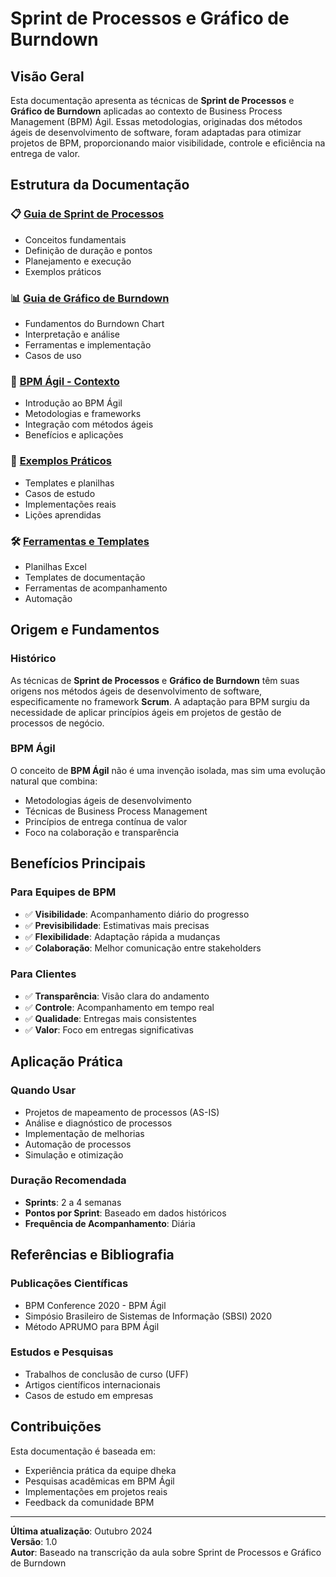 # Sprint de Processos e Gráfico de Burndown

## Visão Geral

Esta documentação apresenta as técnicas de **Sprint de Processos** e **Gráfico de Burndown** aplicadas ao contexto de Business Process Management (BPM) Ágil. Essas metodologias, originadas dos métodos ágeis de desenvolvimento de software, foram adaptadas para otimizar projetos de BPM, proporcionando maior visibilidade, controle e eficiência na entrega de valor.

## Estrutura da Documentação

### 📋 [Guia de Sprint de Processos](./sprint-processos/README.md)
- Conceitos fundamentais
- Definição de duração e pontos
- Planejamento e execução
- Exemplos práticos

### 📊 [Guia de Gráfico de Burndown](./grafico-burndown/README.md)
- Fundamentos do Burndown Chart
- Interpretação e análise
- Ferramentas e implementação
- Casos de uso

### 🚀 [BPM Ágil - Contexto](./bpm-agil/README.md)
- Introdução ao BPM Ágil
- Metodologias e frameworks
- Integração com métodos ágeis
- Benefícios e aplicações

### 📝 [Exemplos Práticos](./exemplos-praticos/README.md)
- Templates e planilhas
- Casos de estudo
- Implementações reais
- Lições aprendidas

### 🛠️ [Ferramentas e Templates](./ferramentas/README.md)
- Planilhas Excel
- Templates de documentação
- Ferramentas de acompanhamento
- Automação

## Origem e Fundamentos

### Histórico
As técnicas de **Sprint de Processos** e **Gráfico de Burndown** têm suas origens nos métodos ágeis de desenvolvimento de software, especificamente no framework **Scrum**. A adaptação para BPM surgiu da necessidade de aplicar princípios ágeis em projetos de gestão de processos de negócio.

### BPM Ágil
O conceito de **BPM Ágil** não é uma invenção isolada, mas sim uma evolução natural que combina:
- Metodologias ágeis de desenvolvimento
- Técnicas de Business Process Management
- Princípios de entrega contínua de valor
- Foco na colaboração e transparência

## Benefícios Principais

### Para Equipes de BPM
- ✅ **Visibilidade**: Acompanhamento diário do progresso
- ✅ **Previsibilidade**: Estimativas mais precisas
- ✅ **Flexibilidade**: Adaptação rápida a mudanças
- ✅ **Colaboração**: Melhor comunicação entre stakeholders

### Para Clientes
- ✅ **Transparência**: Visão clara do andamento
- ✅ **Controle**: Acompanhamento em tempo real
- ✅ **Qualidade**: Entregas mais consistentes
- ✅ **Valor**: Foco em entregas significativas

## Aplicação Prática

### Quando Usar
- Projetos de mapeamento de processos (AS-IS)
- Análise e diagnóstico de processos
- Implementação de melhorias
- Automação de processos
- Simulação e otimização

### Duração Recomendada
- **Sprints**: 2 a 4 semanas
- **Pontos por Sprint**: Baseado em dados históricos
- **Frequência de Acompanhamento**: Diária

## Referências e Bibliografia

### Publicações Científicas
- BPM Conference 2020 - BPM Ágil
- Simpósio Brasileiro de Sistemas de Informação (SBSI) 2020
- Método APRUMO para BPM Ágil

### Estudos e Pesquisas
- Trabalhos de conclusão de curso (UFF)
- Artigos científicos internacionais
- Casos de estudo em empresas

## Contribuições

Esta documentação é baseada em:
- Experiência prática da equipe dheka
- Pesquisas acadêmicas em BPM Ágil
- Implementações em projetos reais
- Feedback da comunidade BPM

---

**Última atualização**: Outubro 2024  
**Versão**: 1.0  
**Autor**: Baseado na transcrição da aula sobre Sprint de Processos e Gráfico de Burndown
